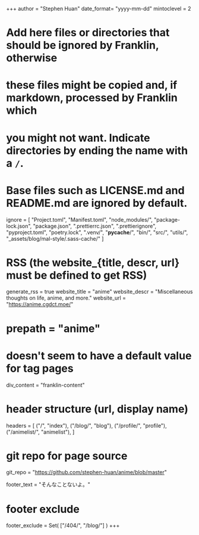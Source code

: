 <!--
Add here global page variables to use throughout your website.
-->
+++
author = "Stephen Huan"
date_format= "yyyy-mm-dd"
mintoclevel = 2

# Add here files or directories that should be ignored by Franklin, otherwise
# these files might be copied and, if markdown, processed by Franklin which
# you might not want. Indicate directories by ending the name with a `/`.
# Base files such as LICENSE.md and README.md are ignored by default.
ignore = [
    "Project.toml",
    "Manifest.toml",
    "node_modules/",
    "package-lock.json",
    "package.json",
    ".prettierrc.json",
    ".prettierignore",
    "pyproject.toml",
    "poetry.lock",
    ".venv/",
    "__pycache__/",
    "bin/",
    "src/",
    "utils/",
    "_assets/blog/mal-style/.sass-cache/"
]

# RSS (the website_{title, descr, url} must be defined to get RSS)
generate_rss = true
website_title = "anime"
website_descr = "Miscellaneous thoughts on life, anime, and more."
website_url   = "https://anime.cgdct.moe/"
# prepath = "anime"

# doesn't seem to have a default value for tag pages
div_content = "franklin-content"

# header structure (url, display name)
headers = [
    ("/", "index"),
    ("/blog/", "blog"),
    ("/profile/", "profile"),
    ("/animelist/", "animelist"),
]

# git repo for page source
git_repo = "https://github.com/stephen-huan/anime/blob/master"

footer_text = "そんなことないよ。"

# footer exclude
footer_exclude = Set(
    ["/404/", "/blog/"]
)
+++
